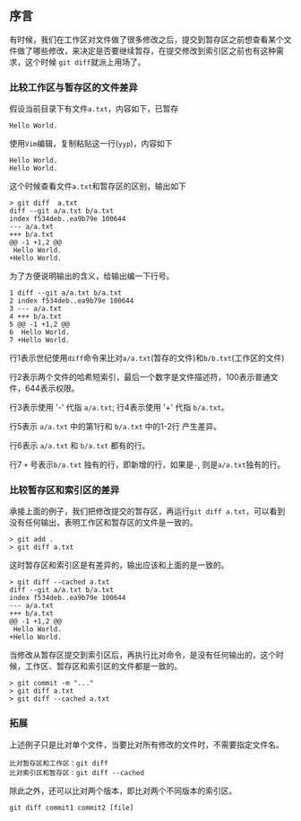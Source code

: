 ## 序言
有时候，我们在工作区对文件做了很多修改之后，提交到暂存区之前想查看某个文件做了哪些修改，来决定是否要继续暂存，在提交修改到索引区之前也有这种需求，这个时候 `git diff`就派上用场了。

### 比较工作区与暂存区的文件差异
假设当前目录下有文件`a.txt`，内容如下，已暂存
```
Hello World.
```
使用`Vim`编辑，复制粘贴这一行(`yyp`)，内容如下
```
Hello World.
Hello World.
```
这个时候查看文件`a.txt`和暂存区的区别，输出如下
```
> git diff  a.txt
diff --git a/a.txt b/a.txt
index f534deb..ea9b79e 100644
--- a/a.txt
+++ b/a.txt
@@ -1 +1,2 @@
 Hello World.
+Hello World.
```
为了方便说明输出的含义，给输出编一下行号。
```
1 diff --git a/a.txt b/a.txt
2 index f534deb..ea9b79e 100644
3 --- a/a.txt
4 +++ b/a.txt
5 @@ -1 +1,2 @@
6  Hello World.
7 +Hello World.
```
行1表示世纪使用`diff`命令来比对`a/a.txt`(暂存的文件)和`b/b.txt`(工作区的文件)

行2表示两个文件的哈希短索引，最后一个数字是文件描述符，100表示普通文件，644表示权限。

行3表示使用 '-' 代指 `a/a.txt`; 行4表示使用 '+' 代指 `b/a.txt`。

行5表示 `a/a.txt` 中的第1行和 `b/a.txt` 中的1-2行 产生差异。

行6表示 `a/a.txt` 和 `b/a.txt` 都有的行。

行7 `+` 号表示`b/a.txt` 独有的行，即新增的行，如果是`-`, 则是`a/a.txt`独有的行。

### 比较暂存区和索引区的差异
承接上面的例子，我们把修改提交的暂存区，再运行`git diff a.txt`，可以看到没有任何输出，表明工作区和暂存区的文件是一致的。
```
> git add .
> git diff a.txt
```
这时暂存区和索引区是有差异的，输出应该和上面的是一致的。
```
> git diff --cached a.txt
diff --git a/a.txt b/a.txt
index f534deb..ea9b79e 100644
--- a/a.txt
+++ b/a.txt
@@ -1 +1,2 @@
 Hello World.
+Hello World.
```
当修改从暂存区提交到索引区后，再执行比对命令，是没有任何输出的，这个时候，工作区、暂存区和索引区的文件都是一致的。
```
> git commit -m "..."
> git diff a.txt
> git diff --cached a.txt
```

### 拓展
上述例子只是比对单个文件，当要比对所有修改的文件时，不需要指定文件名。
```
比对暂存区和工作区：git diff
比对索引区和暂存区：git diff --cached
```

除此之外，还可以比对两个版本，即比对两个不同版本的索引区。
```
git diff commit1 commit2 [file]
```